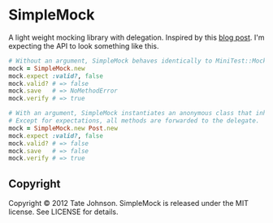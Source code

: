 # SimpleMock

A light weight mocking library with delegation. Inspired by this [blog post](http://tatey.com/2012/02/07/mocking-with-minitest-mock-and-simple-delegator/). I'm expecting the API to look something like this.

``` ruby
# Without an argument, SimpleMock behaves identically to MiniTest::Mock.new
mock = SimpleMock.new
mock.expect :valid?, false
mock.valid? # => false
mock.save   # => NoMethodError
mock.verify # => true

# With an argument, SimpleMock instantiates an anonymous class that inherits from SimpleDelegate.
# Except for expectations, all methods are forwarded to the delegate.
mock = SimpleMock.new Post.new
mock.expect :valid?, false
mock.valid? # => false
mock.save   # => false
mock.verify # => true
```

## Copyright

Copyright © 2012 Tate Johnson. SimpleMock is released under the MIT license. See LICENSE for details.
